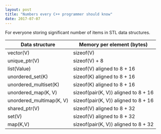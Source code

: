 ```yaml
---
layout: post
title: "Numbers every C++ programmer should know"
date: 2017-07-07
---
```

<div class="css-full-post-content js-full-post-content">
<div dir="ltr" style="text-align: left;" trbidi="on">For everyone storing significant number of items in STL data structures.</div>
<table>
<thead>
<tr><th>Data structure</th><th>Memory per element (bytes)</th></tr>
</thead>
<tbody>
<tr><td>vector(V)</td><td>sizeof(V)</tr>                             
<tr><td>unique_ptr(V)</td><td>sizeof(V) + 8</td></tr>
<tr><td>list(Value)</td><td>sizeof(V) aligned to 8 + 16</td></tr>                    
<tr><td>unordered_set(K)</td><td>sizeof(K) aligned to 8 + 16</td></tr>          
<tr><td>unordered_multiset(K)</td><td>sizeof(K) aligned to 8 + 16</td></tr>         
<tr><td>unordered_map(K, V)</td><td>sizeof(pair(K, V)) aligned to 8 + 16</td></tr>
<tr><td>unordered_multimap(K, V)</td><td>sizeof(pair(K, V)) aligned to 8 + 16</td></tr>
<tr><td>shared_ptr(V)</td><td>sizeof(V) aligned to 8 + 32</td></tr>
<tr><td>set(V)</td><td>sizeof(V) aligned to 8 + 32</td></tr>          
<tr><td>map(K,V)</td><td>sizeof(pair(K, V)) aligned to 8 + 32</td></tr>
</tbody>
</table>
</div>

